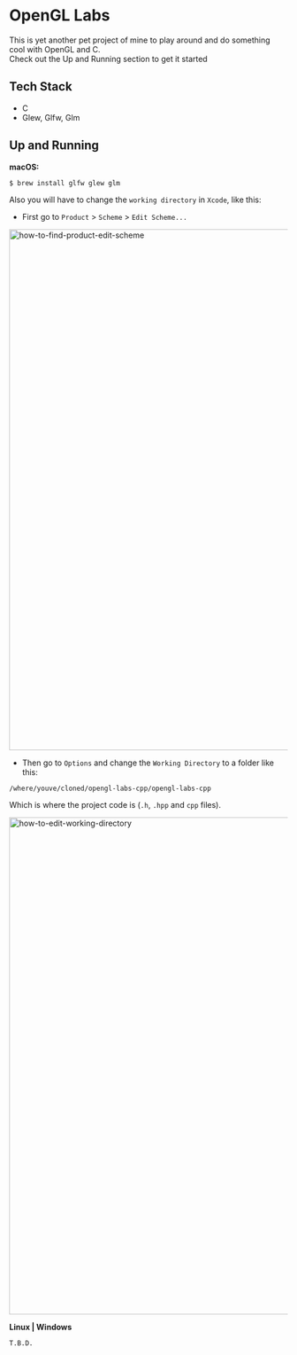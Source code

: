 # OpenGL Labs

This is yet another pet project of mine to play around and do something cool with OpenGL and C.  
Check out the Up and Running section to get it started

## Tech Stack
- C
- Glew, Glfw, Glm

## Up and Running 

**macOS:**
```
$ brew install glfw glew glm 
```

Also you will have to change the `working directory` in `Xcode`, like this:

- First go to `Product` > `Scheme` > `Edit Scheme...`

<img width="940" alt="how-to-find-product-edit-scheme" src="https://user-images.githubusercontent.com/15306309/72669950-9e6f3080-3a16-11ea-8dfd-22f98b6a8722.png">

- Then go to `Options` and change the `Working Directory` to a folder like this:

```
/where/youve/cloned/opengl-labs-cpp/opengl-labs-cpp
```

Which is where the project code is (`.h`, `.hpp` and `cpp` files).

<img width="897" alt="how-to-edit-working-directory" src="https://user-images.githubusercontent.com/15306309/72669951-9e6f3080-3a16-11ea-83dd-da116b5cdb06.png">

**Linux | Windows**
```
T.B.D.
```
